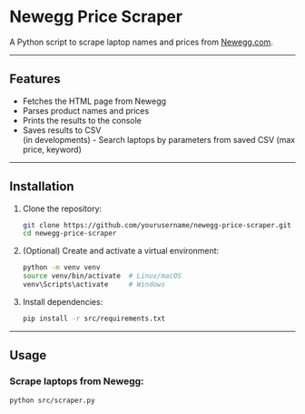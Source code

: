# Newegg Price Scraper

A Python script to scrape laptop names and prices from [Newegg.com](https://www.newegg.com).

---

## Features

- Fetches the HTML page from Newegg  
- Parses product names and prices  
- Prints the results to the console  
- Saves results to CSV  
(in developments) - Search laptops by parameters from saved CSV (max price, keyword)

---

## Installation

1. Clone the repository:
    ```bash
    git clone https://github.com/yourusername/newegg-price-scraper.git
    cd newegg-price-scraper
    ```

2. (Optional) Create and activate a virtual environment:
    ```bash
    python -m venv venv
    source venv/bin/activate  # Linux/macOS
    venv\Scripts\activate     # Windows
    ```

3. Install dependencies:
    ```bash
    pip install -r src/requirements.txt
    ```

---

## Usage

### Scrape laptops from Newegg:

```bash
python src/scraper.py
